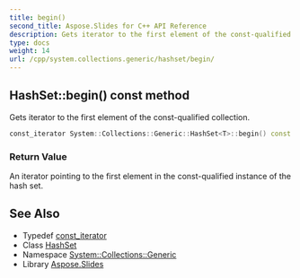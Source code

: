 ```yaml
---
title: begin()
second_title: Aspose.Slides for C++ API Reference
description: Gets iterator to the first element of the const-qualified collection.
type: docs
weight: 14
url: /cpp/system.collections.generic/hashset/begin/
---
```

## HashSet::begin() const method


Gets iterator to the first element of the const-qualified collection.

```cpp
const_iterator System::Collections::Generic::HashSet<T>::begin() const noexcept
```


### Return Value

An iterator pointing to the first element in the const-qualified instance of the hash set.

## See Also

* Typedef [const_iterator](./const_iterator/)
* Class [HashSet](./)
* Namespace [System::Collections::Generic](../)
* Library [Aspose.Slides](../../)